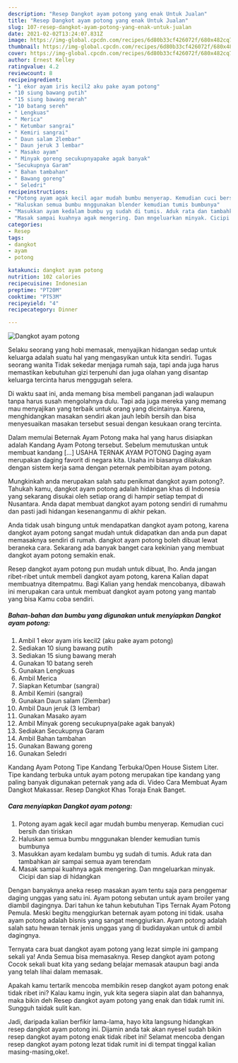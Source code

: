 ```yaml
---
description: "Resep Dangkot ayam potong yang enak Untuk Jualan"
title: "Resep Dangkot ayam potong yang enak Untuk Jualan"
slug: 107-resep-dangkot-ayam-potong-yang-enak-untuk-jualan
date: 2021-02-02T13:24:07.831Z
image: https://img-global.cpcdn.com/recipes/6d80b33cf426072f/680x482cq70/dangkot-ayam-potong-foto-resep-utama.jpg
thumbnail: https://img-global.cpcdn.com/recipes/6d80b33cf426072f/680x482cq70/dangkot-ayam-potong-foto-resep-utama.jpg
cover: https://img-global.cpcdn.com/recipes/6d80b33cf426072f/680x482cq70/dangkot-ayam-potong-foto-resep-utama.jpg
author: Ernest Kelley
ratingvalue: 4.2
reviewcount: 8
recipeingredient:
- "1 ekor ayam iris kecil2 aku pake ayam potong"
- "10 siung bawang putih"
- "15 siung bawang merah"
- "10 batang sereh"
- " Lengkuas"
- " Merica"
- " Ketumbar sangrai"
- " Kemiri sangrai"
- " Daun salam 2lembar"
- " Daun jeruk 3 lembar"
- " Masako ayam"
- " Minyak goreng secukupnyapake agak banyak"
- "Secukupnya Garam"
- " Bahan tambahan"
- " Bawang goreng"
- " Seledri"
recipeinstructions:
- "Potong ayam agak kecil agar mudah bumbu menyerap. Kemudian cuci bersih dan tiriskan"
- "Haluskan semua bumbu mnggunakan blender kemudian tumis bumbunya"
- "Masukkan ayam kedalam bumbu yg sudah di tumis. Aduk rata dan tambahkan air sampai semua ayam terendam"
- "Masak sampai kuahnya agak mengering. Dan mngeluarkan minyak. Cicipi dan siap di hidangkan"
categories:
- Resep
tags:
- dangkot
- ayam
- potong

katakunci: dangkot ayam potong 
nutrition: 102 calories
recipecuisine: Indonesian
preptime: "PT20M"
cooktime: "PT53M"
recipeyield: "4"
recipecategory: Dinner

---
```



![Dangkot ayam potong](https://img-global.cpcdn.com/recipes/6d80b33cf426072f/680x482cq70/dangkot-ayam-potong-foto-resep-utama.jpg)

Selaku seorang yang hobi memasak, menyajikan hidangan sedap untuk keluarga adalah suatu hal yang mengasyikan untuk kita sendiri. Tugas seorang  wanita Tidak sekedar menjaga rumah saja, tapi anda juga harus memastikan kebutuhan gizi terpenuhi dan juga olahan yang disantap keluarga tercinta harus menggugah selera.

Di waktu  saat ini, anda memang bisa membeli panganan jadi walaupun tanpa harus susah mengolahnya dulu. Tapi ada juga mereka yang memang mau menyajikan yang terbaik untuk orang yang dicintainya. Karena, menghidangkan masakan sendiri akan jauh lebih bersih dan bisa menyesuaikan masakan tersebut sesuai dengan kesukaan orang tercinta. 

Dalam memulai Beternak Ayam Potong maka hal yang harus disiapkan adalah Kandang Ayam Potong tersebut. Sebelum memutuskan untuk membuat kandang […] USAHA TERNAK AYAM POTONG Daging ayam merupakan daging favorit di negara kita. Usaha ini biasanya dilakukan dengan sistem kerja sama dengan peternak pembibitan ayam potong.

Mungkinkah anda merupakan salah satu penikmat dangkot ayam potong?. Tahukah kamu, dangkot ayam potong adalah hidangan khas di Indonesia yang sekarang disukai oleh setiap orang di hampir setiap tempat di Nusantara. Anda dapat membuat dangkot ayam potong sendiri di rumahmu dan pasti jadi hidangan kesenanganmu di akhir pekan.

Anda tidak usah bingung untuk mendapatkan dangkot ayam potong, karena dangkot ayam potong sangat mudah untuk didapatkan dan anda pun dapat memasaknya sendiri di rumah. dangkot ayam potong boleh dibuat lewat beraneka cara. Sekarang ada banyak banget cara kekinian yang membuat dangkot ayam potong semakin enak.

Resep dangkot ayam potong pun mudah untuk dibuat, lho. Anda jangan ribet-ribet untuk membeli dangkot ayam potong, karena Kalian dapat membuatnya ditempatmu. Bagi Kalian yang hendak mencobanya, dibawah ini merupakan cara untuk membuat dangkot ayam potong yang mantab yang bisa Kamu coba sendiri.

<!--inarticleads1-->

##### Bahan-bahan dan bumbu yang digunakan untuk menyiapkan Dangkot ayam potong:

1. Ambil 1 ekor ayam iris kecil2 (aku pake ayam potong)
1. Sediakan 10 siung bawang putih
1. Sediakan 15 siung bawang merah
1. Gunakan 10 batang sereh
1. Gunakan  Lengkuas
1. Ambil  Merica
1. Siapkan  Ketumbar (sangrai)
1. Ambil  Kemiri (sangrai)
1. Gunakan  Daun salam (2lembar)
1. Ambil  Daun jeruk (3 lembar)
1. Gunakan  Masako ayam
1. Ambil  Minyak goreng secukupnya(pake agak banyak)
1. Sediakan Secukupnya Garam
1. Ambil  Bahan tambahan
1. Gunakan  Bawang goreng
1. Gunakan  Seledri


Kandang Ayam Potong Tipe Kandang Terbuka/Open House Sistem Liter. Tipe kandang terbuka untuk ayam potong merupakan tipe kandang yang paling banyak digunakan peternak yang ada di. Video Cara Membuat Ayam Dangkot Makassar. Resep Dangkot Khas Toraja Enak Banget. 

<!--inarticleads2-->

##### Cara menyiapkan Dangkot ayam potong:

1. Potong ayam agak kecil agar mudah bumbu menyerap. Kemudian cuci bersih dan tiriskan
1. Haluskan semua bumbu mnggunakan blender kemudian tumis bumbunya
1. Masukkan ayam kedalam bumbu yg sudah di tumis. Aduk rata dan tambahkan air sampai semua ayam terendam
1. Masak sampai kuahnya agak mengering. Dan mngeluarkan minyak. Cicipi dan siap di hidangkan


Dengan banyaknya aneka resep masakan ayam tentu saja para penggemar daging unggas yang satu ini. Ayam potong sebutan untuk ayam broiler yang diambil dagingnya. Dari tahun ke tahun kebutuhan Tips Ternak Ayam Potong Pemula. Meski begitu menggiurkan beternak ayam potong ini tidak. usaha ayam potong adalah bisnis yang sangat menggiurkan. Ayam potong adalah salah satu hewan ternak jenis unggas yang di budidayakan untuk di ambil dagingnya. 

Ternyata cara buat dangkot ayam potong yang lezat simple ini gampang sekali ya! Anda Semua bisa memasaknya. Resep dangkot ayam potong Cocok sekali buat kita yang sedang belajar memasak ataupun bagi anda yang telah lihai dalam memasak.

Apakah kamu tertarik mencoba membikin resep dangkot ayam potong enak tidak ribet ini? Kalau kamu ingin, yuk kita segera siapin alat dan bahannya, maka bikin deh Resep dangkot ayam potong yang enak dan tidak rumit ini. Sungguh taidak sulit kan. 

Jadi, daripada kalian berfikir lama-lama, hayo kita langsung hidangkan resep dangkot ayam potong ini. Dijamin anda tak akan nyesel sudah bikin resep dangkot ayam potong enak tidak ribet ini! Selamat mencoba dengan resep dangkot ayam potong lezat tidak rumit ini di tempat tinggal kalian masing-masing,oke!.

